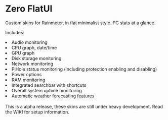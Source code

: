 # Zero FlatUI
Custom skins for Rainmeter, in flat minimalist style. 
PC stats at a glance. 

Includes:

<li>Audio monitoring</li>
<li>CPU graph, date/time</li>
<li>GPU graph</li>
<li>Disk storage monitoring</li>
<li>Network monitoring</li>
<li>PiHole status monitoring (including protection enabling and disabling)</li>
<li>Power options</li>
<li>RAM monitoring</li>
<li>Integrated searchbar with shortcuts</li>
<li>Overall system uptime monitoring</li>
<li>Automatic weather forecasting features</li>
<br />
This is a alpha release, these skins are still under heavy development. Read the WIKI for setup information.
